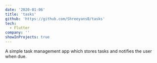 ```yaml
---
date: '2020-01-06'
title: 'tasks'
github: 'https://github.com/ShreeyansB/tasks'
tech:
  - Flutter
company: ''
showInProjects: true
---
```


A simple task management app which stores tasks and notifies the user when due.


